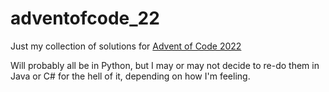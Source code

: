 # adventofcode_22

Just my collection of solutions for [Advent of Code 2022](https://adventofcode.com/2022)

Will probably all be in Python, but I may or may not decide to re-do them in Java or C# for the hell of it, depending on how I'm feeling.
